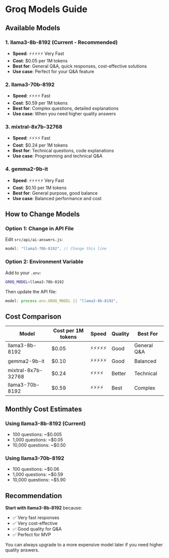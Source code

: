 # Groq Models Guide

## Available Models

### 1. **llama3-8b-8192** (Current - Recommended)
- **Speed**: ⚡⚡⚡⚡⚡ Very Fast
- **Cost**: $0.05 per 1M tokens
- **Best for**: General Q&A, quick responses, cost-effective solutions
- **Use case**: Perfect for your Q&A feature

### 2. **llama3-70b-8192**
- **Speed**: ⚡⚡⚡⚡ Fast
- **Cost**: $0.59 per 1M tokens
- **Best for**: Complex questions, detailed explanations
- **Use case**: When you need higher quality answers

### 3. **mixtral-8x7b-32768**
- **Speed**: ⚡⚡⚡⚡ Fast
- **Cost**: $0.24 per 1M tokens
- **Best for**: Technical questions, code explanations
- **Use case**: Programming and technical Q&A

### 4. **gemma2-9b-it**
- **Speed**: ⚡⚡⚡⚡⚡ Very Fast
- **Cost**: $0.10 per 1M tokens
- **Best for**: General purpose, good balance
- **Use case**: Balanced performance and cost

## How to Change Models

### Option 1: Change in API File
Edit `src/api/ai-answers.js`:

```javascript
model: "llama3-70b-8192", // Change this line
```

### Option 2: Environment Variable
Add to your `.env`:
```bash
GROQ_MODEL=llama3-70b-8192
```

Then update the API file:
```javascript
model: process.env.GROQ_MODEL || "llama3-8b-8192",
```

## Cost Comparison

| Model | Cost per 1M tokens | Speed | Quality | Best For |
|-------|-------------------|-------|---------|----------|
| llama3-8b-8192 | $0.05 | ⚡⚡⚡⚡⚡ | Good | General Q&A |
| gemma2-9b-it | $0.10 | ⚡⚡⚡⚡⚡ | Good | Balanced |
| mixtral-8x7b-32768 | $0.24 | ⚡⚡⚡⚡ | Better | Technical |
| llama3-70b-8192 | $0.59 | ⚡⚡⚡⚡ | Best | Complex |

## Monthly Cost Estimates

### Using llama3-8b-8192 (Current)
- 100 questions: ~$0.005
- 1,000 questions: ~$0.05
- 10,000 questions: ~$0.50

### Using llama3-70b-8192
- 100 questions: ~$0.06
- 1,000 questions: ~$0.59
- 10,000 questions: ~$5.90

## Recommendation

**Start with llama3-8b-8192** because:
- ✅ Very fast responses
- ✅ Very cost-effective
- ✅ Good quality for Q&A
- ✅ Perfect for MVP

You can always upgrade to a more expensive model later if you need higher quality answers. 